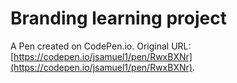 # Branding learning project

A Pen created on CodePen.io. Original URL: [https://codepen.io/jsamuel1/pen/RwxBXNr](https://codepen.io/jsamuel1/pen/RwxBXNr).

